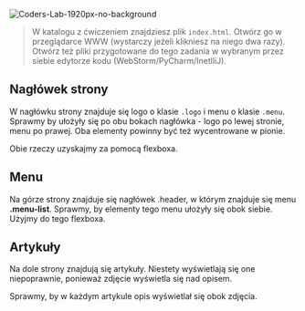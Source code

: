 ![Coders-Lab-1920px-no-background](https://user-images.githubusercontent.com/30623667/104709387-2b7ac180-571f-11eb-9b94-517aa6d501c9.png)



> W katalogu z ćwiczeniem znajdziesz plik `index.html`. Otwórz go w przeglądarce WWW (wystarczy jeżeli klikniesz na niego dwa razy).  
> Otwórz też pliki przygotowane do tego zadania w wybranym przez siebie edytorze kodu (WebStorm/PyCharm/InetlliJ).

## Nagłówek strony

W nagłówku strony znajduje się logo o klasie `.logo` i menu o klasie `.menu`.
Sprawmy by ułożyły się po obu bokach nagłówka - logo po lewej stronie, menu po prawej. Oba elementy powinny być też wycentrowane w pionie.

Obie rzeczy uzyskajmy za pomocą flexboxa.

## Menu

Na górze strony znajduje się nagłówek .header, w którym znajduje się menu **.menu-list**.
Sprawmy, by elementy tego menu ułożyły się obok siebie. Użyjmy do tego flexboxa.

## Artykuły

Na dole strony znajdują się artykuły.
Niestety wyświetlają się one niepoprawnie, ponieważ zdjęcie wyświetla się nad opisem.

Sprawmy, by w każdym artykule opis wyświetlał się obok zdjęcia.
